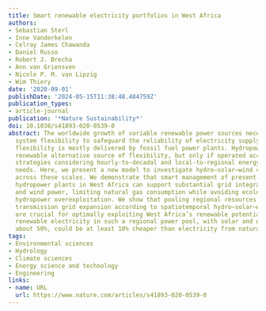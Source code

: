 ```yaml
---
title: Smart renewable electricity portfolios in West Africa
authors:
- Sebastian Sterl
- Inne Vanderkelen
- Celray James Chawanda
- Daniel Russo
- Robert J. Brecha
- Ann van Griensven
- Nicole P. M. van Lipzig
- Wim Thiery
date: '2020-09-01'
publishDate: '2024-05-15T11:38:48.484759Z'
publication_types:
- article-journal
publication: '*Nature Sustainability*'
doi: 10.1038/s41893-020-0539-0
abstract: The worldwide growth of variable renewable power sources necessitates power
  system flexibility to safeguard the reliability of electricity supply. Yet today,
  flexibility is mostly delivered by fossil fuel power plants. Hydropower can be a
  renewable alternative source of flexibility, but only if operated according to adequate
  strategies considering hourly-to-decadal and local-to-regional energy and water
  needs. Here, we present a new model to investigate hydro–solar–wind complementarities
  across these scales. We demonstrate that smart management of present and future
  hydropower plants in West Africa can support substantial grid integration of solar
  and wind power, limiting natural gas consumption while avoiding ecologically harmful
  hydropower overexploitation. We show that pooling regional resources and planning
  transmission grid expansion according to spatiotemporal hydro–solar–wind synergies
  are crucial for optimally exploiting West Africa’s renewable potential. By 2030,
  renewable electricity in such a regional power pool, with solar and wind contributing
  about 50%, could be at least 10% cheaper than electricity from natural gas.
tags:
- Environmental sciences
- Hydrology
- Climate sciences
- Energy science and technology
- Engineering
links:
- name: URL
  url: https://www.nature.com/articles/s41893-020-0539-0
---
```

